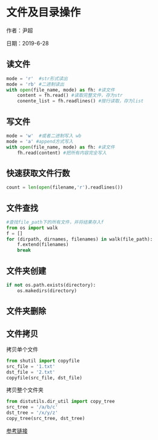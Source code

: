 # 文件及目录操作

作者：尹超

日期：2019-6-28

## 读文件

```python
mode = 'r'  #str形式读出
mode = 'rb' #二进制读出
with open(file_name, mode) as fh: #读文件 
	content = fh.read() #读取完整文件，存为str
    conente_list = fh.readlines() #按行读取，存为list
```

## 写文件

```python
mode = 'w'  #或者二进制写入 wb 
mode = 'a' #append方式写入
with open(file_name, mode) as fh: #读文件 
	fh.read(content) #把所有内容完全写入
```

## 快速获取文件行数

```python
count = len(open(filename,'r').readlines())
```

## 文件查找

```python
#查找file_path下的所有文件，并将结果存入f
from os import walk
f = []
for (dirpath, dirnames, filenames) in walk(file_path):
    f.extend(filenames)
    break
```

## 文件夹创建

```python
if not os.path.exists(directory):
    os.makedirs(directory)
```

## 文件夹删除



## 文件拷贝

拷贝单个文件

```python
from shutil import copyfile
src_file = '1.txt'
dst_file = '2.txt'
copyfile(src_file, dst_file)
```

拷贝整个文件夹

```python
from distutils.dir_util import copy_tree
src_tree = '/a/b/c'
dst_tree = '/x/y/z'
copy_tree(src_tree, dst_tree)
```

[参考链接](https://stackoverflow.com/questions/1868714/how-do-i-copy-an-entire-directory-of-files-into-an-existing-directory-using-pyth)
